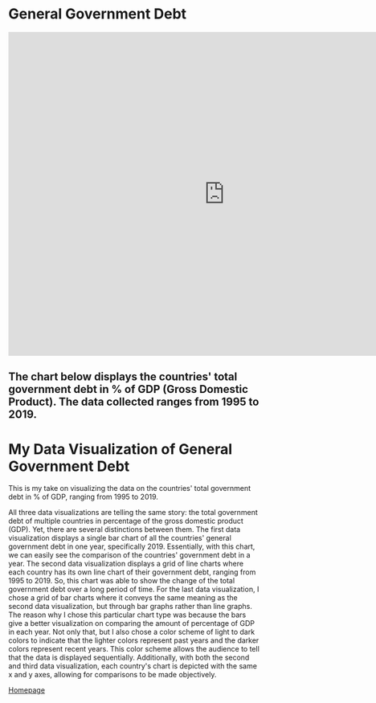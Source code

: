 # General Government Debt

<iframe src="https://data.oecd.org/chart/6gFY" width="860" height="645" style="border: 0" mozallowfullscreen="true" webkitallowfullscreen="true" allowfullscreen="true"><a href="https://data.oecd.org/chart/6gFY" target="_blank">OECD Chart: General government debt, Total, % of GDP, Annual, 2019</a></iframe>


## The chart below displays the countries' total government debt in % of GDP (Gross Domestic Product). The data collected ranges from 1995 to 2019. 

<div class="flourish-embed flourish-chart" data-src="visualisation/5271807"><script src="https://public.flourish.studio/resources/embed.js"></script></div>

# My Data Visualization of General Government Debt

This is my take on visualizing the data on the countries' total government debt in % of GDP, ranging from 1995 to 2019. 
<div class="flourish-embed flourish-chart" data-src="visualisation/5273221"><script src="https://public.flourish.studio/resources/embed.js"></script></div>

All three data visualizations are telling the same story: the total government debt of multiple countries in percentage of the gross domestic product (GDP). Yet, there are several distinctions between them. The first data visualization displays a single bar chart of all the countries' general government debt in one year, specifically 2019. Essentially, with this chart, we can easily see the comparison of the countries' government debt in a year. The second data visualization displays a grid of line charts where each country has its own line chart of their government debt, ranging from 1995 to 2019. So, this chart was able to show the change of the total government debt over a long period of time. For the last data visualization, I chose a grid of bar charts where it conveys the same meaning as the second data visualization, but through bar graphs rather than line graphs. The reason why I chose this particular chart type was because the bars give a better visualization on comparing the amount of percentage of GDP in each year. Not only that, but I also chose a color scheme of light to dark colors to indicate that the lighter colors represent past years and the darker colors represent recent years. This color scheme allows the audience to tell that the data is displayed sequentially. Additionally, with both the second and third data visualization, each country's chart is depicted with the same x and y axes, allowing for comparisons to be made objectively. 

[Homepage](README.md)
